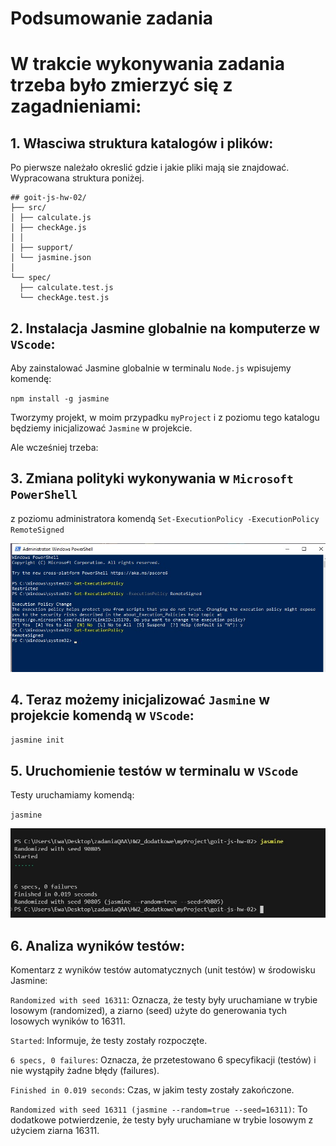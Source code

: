 # Podsumowanie zadania

# W trakcie wykonywania zadania trzeba było zmierzyć się z zagadnieniami:

## 1. Własciwa struktura katalogów i plików:

Po pierwsze należało okreslić gdzie i jakie pliki mają sie znajdować.
Wypracowana struktura poniżej.
```
## goit-js-hw-02/
├── src/
│ ├── calculate.js
│ ├── checkAge.js
│ │
│ ├── support/
│ └── jasmine.json
│
└── spec/
  ├── calculate.test.js
  └── checkAge.test.js
```

 ## 2. Instalacja Jasmine globalnie na komputerze w `VScode`:

Aby zainstalować Jasmine globalnie w terminalu `Node.js` wpisujemy komendę:

`npm install -g jasmine`

Tworzymy projekt, w moim przypadku `myProject` i z poziomu tego katalogu będziemy inicjalizować `Jasmine` w projekcie.

Ale wcześniej trzeba:

 ## 3. Zmiana polityki wykonywania w `Microsoft PowerShell` 
z poziomu administratora komendą `Set-ExecutionPolicy -ExecutionPolicy RemoteSigned`

![](https://github.com/EwaRRPoland/goit-js-hw-02/blob/ffe5fbec1e704b5deb0f00696a6576ad16574641/assets/PowerShell.jpg)

 ## 4. Teraz możemy inicjalizować ``Jasmine`` w projekcie komendą w ``VScode``:

``jasmine init``

## 5. Uruchomienie testów w terminalu w `VScode`
 
Testy uruchamiamy komendą:

``jasmine``

![](https://github.com/EwaRRPoland/goit-js-hw-02/blob/27874097ec2b3829a0d3686a0de621c4ae1993cb/assets/jasmine2.jpg)

## 6. Analiza wyników testów:

Komentarz z wyników testów automatycznych (unit testów) w środowisku Jasmine:

``Randomized with seed 16311``: Oznacza, że testy były uruchamiane w trybie losowym (randomized), a ziarno (seed) użyte do generowania tych losowych wyników to 16311.

``Started``: Informuje, że testy zostały rozpoczęte.

``6 specs, 0 failures``: Oznacza, że przetestowano 6 specyfikacji (testów) i nie wystąpiły żadne błędy (failures).

``Finished in 0.019 seconds``: Czas, w jakim testy zostały zakończone.

``Randomized with seed 16311 (jasmine --random=true --seed=16311)``: To dodatkowe potwierdzenie, że testy były uruchamiane w trybie losowym z użyciem ziarna 16311.


